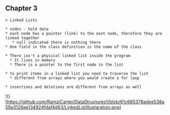 ## Chapter 3

```
> Linked Lists 

* nodes - hold data 
* each node has a pointer (link) to the next node, therefore they are linked together
   * null indicated there is nothing there
* One field in the class definition is the name of the class 

* There isn't a physical linked list inside the program
  * It lives in memory
  * There is a pointer to the first node in the list 
  
* to print items in a linked list you need to traverse the list
  * different from arrays where you would create a for loop

* insertions and deletions are different from arrays as well
```



!(}[https://github.com/RamziCarter/DataStructures1/blob/61c685378adee538a59a3126ee134924fdaf4d63/LinkedListIllustaration.png] 



